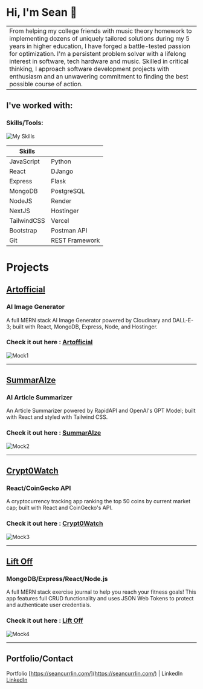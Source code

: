 # Hi, I'm Sean 👋

<table>
<tr>
<td>
From helping my college friends with music theory homework to implementing dozens of uniquely tailored solutions during my 5 years in higher education, I have forged a battle-tested passion for optimization. I'm a persistent problem solver with a lifelong interest in software, tech hardware and music. Skilled in critical thinking, I approach software development projects with enthusiasm and an unwavering commitment to finding the best possible course of action.
</td>
</tr>
</table>

## I've worked with:

### Skills/Tools:

![My Skills](https://skillicons.dev/icons?i=js,python,react,django,express,flask,mongodb,postgres,nodejs,render,nextjs,hostinger,tailwindcss,vercel,bootstrap,postman,git,rest)


| Skills        |               |
| ------------- | ------------- |
| JavaScript    | Python        |
| React         | DJango        |
| Express       | Flask         |
| MongoDB       | PostgreSQL    |
| NodeJS        | Render        |
| NextJS        | Hostinger     |
| TailwindCSS   | Vercel        |
| Bootstrap     | Postman API   |
| Git           | REST Framework|

# Projects


## [Artofficial](https://github.com/Scurrlin/Artofficial)

### AI Image Generator

A full MERN stack AI Image Generator powered by Cloudinary and DALL-E-3; built with React, MongoDB, Express, Node, and Hostinger.

### Check it out here : [Artofficial](http://www.artofficial.fun)

![Mock1](https://i.imgur.com/C68pL4c.png)

<hr>

## [SummarAIze](https://github.com/Scurrlin/AI_Article_Summarizer_Clone)

### AI Article Summarizer

An Article Summarizer powered by RapidAPI and OpenAI's GPT Model; built with React and styled with Tailwind CSS. 

### Check it out here : [SummarAIze](https://summaraize-jj5v.onrender.com/)

![Mock2](https://i.imgur.com/jHjQmjP.png)

<hr>

## [Crypt0Watch](https://github.com/Scurrlin/Crypt0Watch)

### React/CoinGecko API

A cryptocurrency tracking app ranking the top 50 coins by current market cap; built with React and CoinGecko's API.

### Check it out here : [Crypt0Watch](https://crypt0watch.onrender.com/)

![Mock3](https://i.imgur.com/OMS9OlV.png)

<hr>

## [Lift Off](https://github.com/Scurrlin/Lift-Off)

### MongoDB/Express/React/Node.js

A full MERN stack exercise journal to help you reach your fitness goals! This app features full CRUD functionality and uses JSON Web Tokens to protect and authenticate user credentials.

### Check it out here : [Lift Off](http://www.lift-off.fun/)

![Mock4](https://i.imgur.com/zKpwWs2.png)

<hr>

## Portfolio/Contact

Portfolio [https://seancurrlin.com/](https://seancurrlin.com/) | LinkedIn [LinkedIn](https://www.linkedin.com/in/seancurrlin//) 
